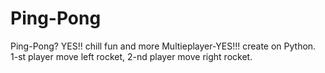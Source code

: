 # Ping-Pong
Ping-Pong? YES!! chill fun and more
Multieplayer-YES!!! create on Python. 1-st player move left rocket, 2-nd player move right rocket.
